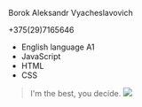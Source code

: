 Borok Aleksandr Vyacheslavovich

+375(29)7165646
- English language A1
- JavaScript
- HTML
- CSS
> I'm the best, you decide.
![](https://commonmark.org/help/images/favicon.png)